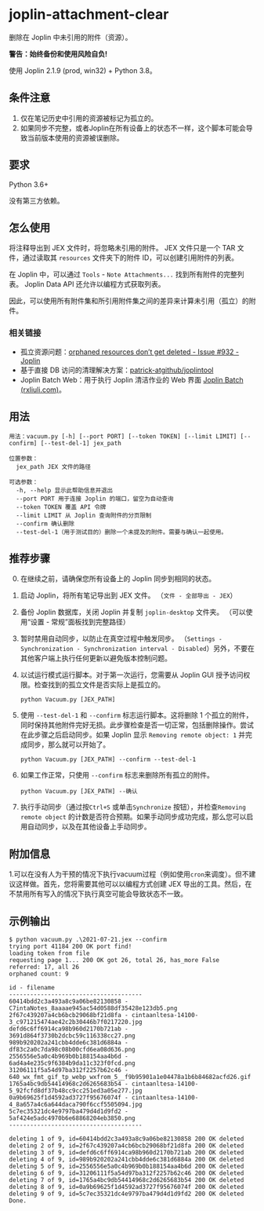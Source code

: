 # joplin-attachment-clear

删除在 Joplin 中未引用的附件（资源）。

**警告：始终备份和使用风险自负!**

使用 Joplin 2.1.9 (prod, win32)  + Python 3.8。

## 条件注意

1. 仅在笔记历史中引用的资源被标记为孤立的。
2. 如果同步不完整，或者Joplin在所有设备上的状态不一样，这个脚本可能会导致当前版本使用的资源被误删除。

## 要求

Python 3.6+

没有第三方依赖。

## 怎么使用

将注释导出到 JEX 文件时，将忽略未引用的附件。 JEX 文件只是一个 TAR 文件，通过读取其 `resources` 文件夹下的附件 ID，可以创建引用附件的列表。

在 Joplin 中，可以通过 `Tools` - `Note Attachments...` 找到所有附件的完整列表。 Joplin Data API 还允许以编程方式获取列表。

因此，可以使用所有附件集和所引用附件集之间的差异来计算未引用（孤立）的附件。

### 相关链接

- 孤立资源问题：[orphaned resources don’t get deleted - Issue #932 - Joplin](https://github.com/laurent22/joplin/issues/932)
- 基于直接 DB 访问的清理解决方案：[patrick-atgithub/joplintool](https://github.com/patrick-atgithub/joplintool)
- Joplin Batch Web：用于执行 Joplin 清洁作业的 Web 界面 [Joplin Batch (rxliuli.com)](https://joplin-utils.rxliuli.com/joplin-batch-web/#/unusedResource)。

## 用法

```
用法：vacuum.py [-h] [--port PORT] [--token TOKEN] [--limit LIMIT] [--confirm] [--test-del-1] jex_path

位置参数：
  jex_path JEX 文件的路径

可选参数：
  -h, --help 显示此帮助信息并退出
  --port PORT 用于连接 Joplin 的端口，留空为自动查询
  --token TOKEN 覆盖 API 令牌
  --limit LIMIT 从 Joplin 查询附件的分页限制
  --confirm 确认删除
  --test-del-1（用于测试目的）删除一个未提及的附件。需要与确认一起使用。
```

## 推荐步骤

0. 在继续之前，请确保您所有设备上的 Joplin 同步到相同的状态。

1. 启动 Joplin，将所有笔记导出到 JEX 文件。 （`文件 - 全部导出 - JEX`）

2. 备份 Joplin 数据库，关闭 Joplin 并复制 `joplin-desktop` 文件夹。 （可以使用“设置 - 常规”面板找到完整路径）

3. 暂时禁用自动同步，以防止在真空过程中触发同步。 （`Settings - Synchronization - Synchronization interval - Disabled`）另外，不要在其他客户端上执行任何更新以避免版本控制问题。

4. 以试运行模式运行脚本。对于第一次运行，您需要从 Joplin GUI 授予访问权限。检查找到的孤立文件是否实际上是孤立的。

   ```重击
   python Vacuum.py [JEX_PATH]
   ```

5. 使用 `--test-del-1` 和 `--confirm` 标志运行脚本。这将删除 1 个孤立的附件，同时保持其他附件完好无损。此步骤检查是否一切正常，包括删除操作。尝试在此步骤之后启动同步。如果 Joplin 显示 `Removing remote object: 1` 并完成同步，那么就可以开始了。

   ```重击
   python Vacuum.py [JEX_PATH] --confirm --test-del-1
   ```

6. 如果工作正常，只使用 `--confirm` 标志来删除所有孤立的附件。

   ```重击
   python Vacuum.py [JEX_PATH] --确认
   ```

7. 执行手动同步（通过按`Ctrl+S` 或单击`Synchronize` 按钮），并检查`Removing remote object` 的计数是否符合预期。如果手动同步成功完成，那么您可以启用自动同步，以及在其他设备上手动同步。

##  附加信息

1.可以在没有人为干预的情况下执行vacuum过程（例如使用`cron`来调度）。但不建议这样做。首先，您将需要其他可以以编程方式创建 JEX 导出的工具。然后，在不禁用所有写入的情况下执行真空可能会导致状态不一致。

## 示例输出

```
$ python vacuum.py .\2021-07-21.jex --confirm
trying port 41184 200 OK port find!
loading token from file
requesting page 1... 200 OK got 26, total 26, has_more False
referred: 17, all 26
orphaned count: 9

id - filename
--------------------------------------
60414bdd2c3a493a8c9a06be82130858 - C7intaNotes_8aaaae945ac54d0588df35428e123db5.png
2f67c439207a4cb6bcb29068bf21d8fa - cintaanltesa-14100-3_c971215474ae42c2b30446b7f0217220.jpg
defd6c6ff6914ca98b960d2170b721ab - 3691d864f3730b2dcbc59c116338cc27.png
989b920202a241cbb4dde6c381d6884a - df83c2a0c7da98c08b00cfd6ea08d636.png
2556556e5a0c4b969b0b188154aa4b6d - 6ad4a4e235c9f6384b9da11c323f0fcd.png
31206111f5a54d97ba312f2257b62c46 - 640_wx_fmt_gif_tp_webp_wxfrom_5__f9b95901a1e04478a1b6b84682acfd26.gif
1765a4bc9db54414968c2d6265683b54 - cintaanltesa-14100-5_92fcfd8df37b48cc9cc251ed3a05e277.jpg
0a9b69625f1d4592ad3727f95676074f - cintaanltesa-14100-4_8a657a4c6a644daca790f6ccf5505094.jpg
5c7ec35321dc4e9797ba479d4d1d9fd2 - 5af424e5adc4970b6e68868204eb3850.png
--------------------------------------

deleting 1 of 9, id=60414bdd2c3a493a8c9a06be82130858 200 OK deleted
deleting 2 of 9, id=2f67c439207a4cb6bcb29068bf21d8fa 200 OK deleted
deleting 3 of 9, id=defd6c6ff6914ca98b960d2170b721ab 200 OK deleted
deleting 4 of 9, id=989b920202a241cbb4dde6c381d6884a 200 OK deleted
deleting 5 of 9, id=2556556e5a0c4b969b0b188154aa4b6d 200 OK deleted
deleting 6 of 9, id=31206111f5a54d97ba312f2257b62c46 200 OK deleted
deleting 7 of 9, id=1765a4bc9db54414968c2d6265683b54 200 OK deleted
deleting 8 of 9, id=0a9b69625f1d4592ad3727f95676074f 200 OK deleted
deleting 9 of 9, id=5c7ec35321dc4e9797ba479d4d1d9fd2 200 OK deleted
Done.